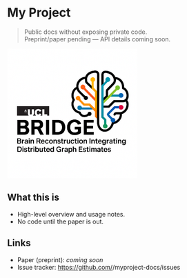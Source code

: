 # My Project

> Public docs without exposing private code.  
> Preprint/paper pending — API details coming soon.


<img src="images/UCL-BRIDGE.png" alt="UCL-BRIDGE" width="60%" />


## What this is
- High-level overview and usage notes.
- No code until the paper is out.

## Links
- Paper (preprint): _coming soon_
- Issue tracker: https://github.com/<you>/myproject-docs/issues
